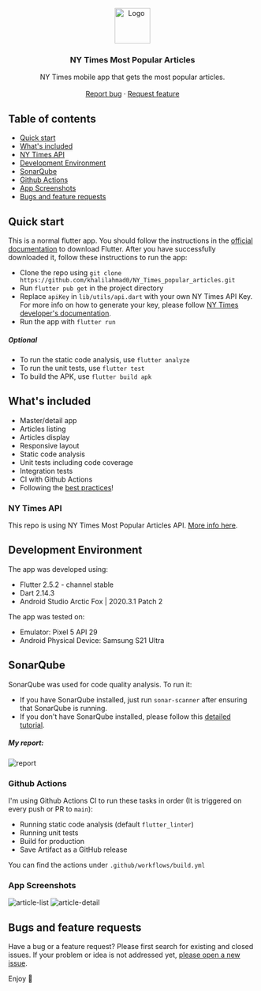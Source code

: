<p align="center">
  <a href="https://www.nytimes.com/">
    <img src="https://raw.githubusercontent.com/khalilahmad0/NY_Times_popular_articles/main/screenshots/logo.png" alt="Logo" width=72 height=72>
  </a>

  <h3 align="center">NY Times Most Popular Articles</h3>

  <p align="center">
    NY Times mobile app that gets the most popular articles.
    <br>
    <br>
    <a href="https://github.com/khalilahmad0/NY_Times_popular_articles/issues/new">Report bug</a>
    ·
    <a href="https://github.com/khalilahmad0/NY_Times_popular_articles/issues/new">Request feature</a>
  </p>
</p>

## Table of contents

- [Quick start](#quick-start)
- [What's included](#whats-included)
- [NY Times API](#NY-Times-API)
- [Development Environment](#development-environment)
- [SonarQube](#SonarQube)
- [Github Actions](#Github-Actions)
- [App Screenshots](#App-Screenshots)
- [Bugs and feature requests](#bugs-and-feature-requests)

## Quick start

This is a normal flutter app. You should follow the instructions in the [official documentation](https://flutter.io/docs/get-started/install) to download Flutter. After you have successfully downloaded it, follow these instructions to run the app:

* Clone the repo using `git clone https://github.com/khalilahmad0/NY_Times_popular_articles.git`
* Run `flutter pub get` in the project directory
* Replace `apiKey` in `lib/utils/api.dart` with your own NY Times API Key. For more info on how to generate your key, please follow [NY Times developer's documentation](https://developer.nytimes.com/get-started).
* Run the app with `flutter run`
##### Optional
* To run the static code analysis, use `flutter analyze`
* To run the unit tests, use `flutter test`
* To build the APK, use `flutter build apk`

## What's included

* Master/detail app
* Articles listing
* Articles display
* Responsive layout
* Static code analysis
* Unit tests including code coverage
* Integration tests
* CI with Github Actions
* Following the [best practices](https://docs.flutter.dev/perf/rendering/best-practices)!


### NY Times API

This repo is using NY Times Most Popular Articles API. [More info here](https://developer.nytimes.com/get-started).

## Development Environment
The app was developed using:
* Flutter 2.5.2 - channel stable
* Dart 2.14.3
* Android Studio Arctic Fox | 2020.3.1 Patch 2

The app was tested on:
* Emulator: Pixel 5 API 29
* Android Physical Device: Samsung S21 Ultra


## SonarQube
SonarQube was used for code quality analysis. To run it:
* If you have SonarQube installed, just run `sonar-scanner` after ensuring that SonarQube is running.
* If you don't have SonarQube installed, please follow this [detailed tutorial](https://dev.to/jamescardona11/flutter-code-static-analysis-with-sonarqube-3b39).

##### My report:
![report](screenshots/sonarqube-report.png?raw=true)

### Github Actions

I'm using Github Actions CI to run these tasks in order (It is triggered on every push or PR to `main`):
* Running static code analysis (default `flutter_linter`)
* Running unit tests
* Build for production
* Save Artifact as a GitHub release

You can find the actions under `.github/workflows/build.yml`

### App Screenshots
![article-list](screenshots/article-list.jpg?raw=true)
![article-detail](screenshots/article-detail.jpg?raw=true)


## Bugs and feature requests

Have a bug or a feature request? Please first search for existing and closed issues. If your problem or idea is not addressed yet, [please open a new issue](https://github.com/khalilahmad0/NY_Times_popular_articles/issues/new).



Enjoy :metal:
